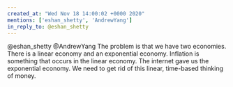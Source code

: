 ```yaml
---
created_at: "Wed Nov 18 14:00:02 +0000 2020"
mentions: ['eshan_shetty', 'AndrewYang']
in_reply_to: @eshan_shetty
---
```


@eshan_shetty @AndrewYang The problem is that we have two economies.  There is a linear economy and an exponential economy. Inflation is something that occurs in the linear economy. The internet gave us the exponential economy. We need to get rid of this linear, time-based thinking of money.